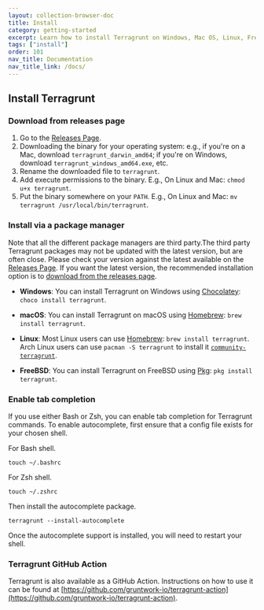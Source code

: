 ```yaml
---
layout: collection-browser-doc
title: Install
category: getting-started
excerpt: Learn how to install Terragrunt on Windows, Mac OS, Linux, FreeBSD and manually from source.
tags: ["install"]
order: 101
nav_title: Documentation
nav_title_link: /docs/
---
```


## Install Terragrunt

### Download from releases page

1. Go to the [Releases Page](https://github.com/gruntwork-io/terragrunt/releases).
2. Downloading the binary for your operating system: e.g., if you're on a Mac, download `terragrunt_darwin_amd64`; if you're on Windows, download `terragrunt_windows_amd64.exe`, etc.
3. Rename the downloaded file to `terragrunt`.
4. Add execute permissions to the binary. E.g., On Linux and Mac: `chmod u+x terragrunt`.
5. Put the binary somewhere on your `PATH`. E.g., On Linux and Mac: `mv terragrunt /usr/local/bin/terragrunt`.

### Install via a package manager

Note that all the different package managers are third party.The third party Terragrunt packages may not be updated with the latest version, but are often close. Please check your version against the latest available on the [Releases Page](https://github.com/gruntwork-io/terragrunt/releases).
If you  want the latest version, the recommended installation option is to [download from the releases page](https://github.com/gruntwork-io/terragrunt/releases).

* **Windows**: You can install Terragrunt on Windows using [Chocolatey](https://chocolatey.org/): `choco install terragrunt`.

* **macOS**: You can install Terragrunt on macOS using [Homebrew](https://brew.sh/): `brew install terragrunt`.

* **Linux**: Most Linux users can use [Homebrew](https://docs.brew.sh/Homebrew-on-Linux): `brew install terragrunt`. Arch Linux users can use `pacman -S terragrunt` to install it [`community-terragrunt`](https://archlinux.org/packages/community/x86_64/terragrunt/).

* **FreeBSD**: You can install Terragrunt on FreeBSD using [Pkg](https://www.freebsd.org/cgi/man.cgi?pkg(7)): `pkg install terragrunt`.

### Enable tab completion

If you use either Bash or Zsh, you can enable tab completion for Terragrunt commands. To enable autocomplete, first ensure that a config file exists for your chosen shell.


For Bash shell.
``` shell
touch ~/.bashrc
```

For Zsh shell.
``` shell
touch ~/.zshrc
```

Then install the autocomplete package.

``` shell
terragrunt --install-autocomplete
```

Once the autocomplete support is installed, you will need to restart your shell.


### Terragrunt GitHub Action

Terragrunt is also available as a GitHub Action. Instructions on how to use it can be found at [https://github.com/gruntwork-io/terragrunt-action](https://github.com/gruntwork-io/terragrunt-action).
